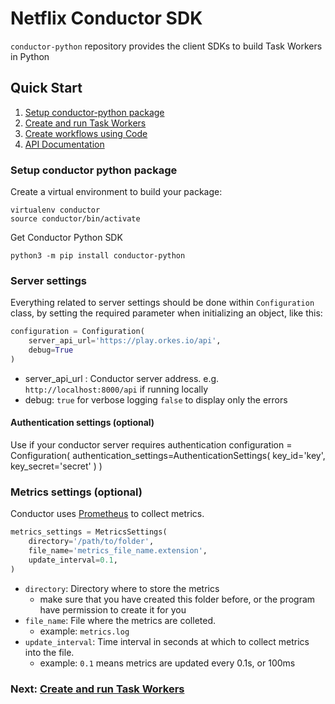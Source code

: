 # Netflix Conductor SDK

`conductor-python` repository provides the client SDKs to build Task Workers in Python

## Quick Start

1. [Setup conductor-python package](#Setup-conductor-python-package)
2. [Create and run Task Workers](docs/worker/README.md)
3. [Create workflows using Code](docs/workflow/README.md)
4. [API Documentation](docs/api/README.md)

### Setup conductor python package

Create a virtual environment to build your package:
```shell
virtualenv conductor
source conductor/bin/activate
```

Get Conductor Python SDK
```shell
python3 -m pip install conductor-python
```

### Server settings
Everything related to server settings should be done within `Configuration` class, by setting the required parameter when initializing an object, like this:

```python
configuration = Configuration(
    server_api_url='https://play.orkes.io/api',
    debug=True
)
```

* server_api_url : Conductor server address.  e.g. `http://localhost:8000/api` if running locally 
* debug: `true` for verbose logging `false` to display only the errors

#### Authentication settings (optional)
Use if your conductor server requires authentication
configuration = Configuration(
    authentication_settings=AuthenticationSettings(
        key_id='key',
        key_secret='secret'
    )
)

### Metrics settings (optional)
Conductor uses [Prometheus](https://prometheus.io/) to collect metrics.

```python
metrics_settings = MetricsSettings(
    directory='/path/to/folder',
    file_name='metrics_file_name.extension',
    update_interval=0.1,
)
```

* `directory`: Directory where to store the metrics
  * make sure that you have created this folder before, or the program have permission to create it for you
* `file_name`: File where the metrics are colleted.
  * example: `metrics.log`
* `update_interval`: Time interval in seconds at which to collect metrics into the file. 
  * example: `0.1` means metrics are updated every 0.1s, or 100ms

### Next: [Create and run Task Workers](docs/worker/README.md)

